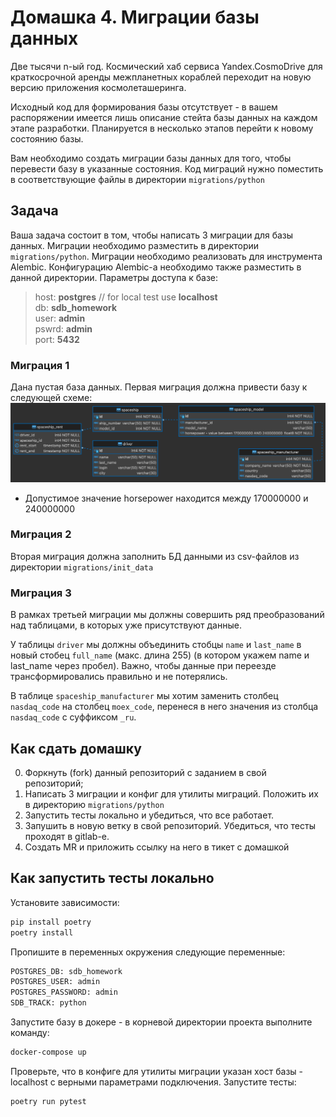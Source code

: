 # Домашка 4. Миграции базы данных

Две тысячи n-ый год. Космический хаб сервиса Yandex.CosmoDrive для краткосрочной аренды межпланетных кораблей переходит 
на новую версию приложения космолеташеринга. 

Исходный код для формирования базы отсутствует - в вашем распоряжении имеется лишь описание стейта базы данных на каждом этапе разработки. Планируется в несколько этапов перейти к новому состоянию базы.

Вам необходимо создать миграции базы данных для того, чтобы перевести базу в указанные состояния. Код миграций нужно поместить в соответствующие файлы в директории `migrations/python`

## Задача
Ваша задача состоит в том, чтобы написать 3 миграции для базы данных. Миграции необходимо разместить в директории `migrations/python`. 
Миграции необходимо реализовать для инструмента Alembic. Конфигурацию Alembic-а необходимо также разместить в данной директории.
Параметры доступа к базе:

> host:     **postgres** // for local test use **localhost** <br>
> db:       **sdb_homework** <br>
> user:     **admin** <br>
> pswrd:    **admin** <br>
> port:     **5432** <br>

### Миграция 1
Дана пустая база данных. Первая миграция должна привести базу к следующей схеме:
![Диаграмма базы](resources/diagram1.png)
* Допустимое значение horsepower находится между 170000000 и 240000000

### Миграция 2
Вторая миграция должна заполнить БД данными из csv-файлов из директории `migrations/init_data`

### Миграция 3
В рамках третьей миграции мы должны совершить ряд преобразований над таблицами, в которых уже присутствуют данные.

У таблицы `driver` мы должны объединить стобцы `name` и `last_name` в новый стобец `full_name` (макс. длина 255) 
(в котором укажем name и last_name через пробел). Важно, чтобы данные при переезде трансформировались правильно 
и не потерялись.

В таблице `spaceship_manufacturer` мы хотим заменить столбец `nasdaq_code` на столбец `moex_code`, перенеся в него
значения из столбца `nasdaq_code` с суффиксом `_ru`.

## Как сдать домашку
0. Форкнуть (fork) данный репозиторий с заданием в свой репозиторий;
1. Написать 3 миграции и конфиг для утилиты миграций. Положить их в директорию `migrations/python`
2. Запустить тесты локально и убедиться, что все работает.
3. Запушить в новую ветку в свой репозиторий. Убедиться, что тесты проходят в gitlab-е.
4. Создать MR и приложить ссылку на него в тикет с домашкой

## Как запустить тесты локально
Установите зависимости:
```bash
pip install poetry
poetry install
```

Пропишите в переменных окружения следующие переменные:
```bash
POSTGRES_DB: sdb_homework
POSTGRES_USER: admin
POSTGRES_PASSWORD: admin
SDB_TRACK: python
```

Запустите базу в докере - в корневой директории проекта выполните команду:
```bash
docker-compose up
```

Проверьте, что в конфиге для утилиты миграции указан хост базы - localhost с верными параметрами подключения. Запустите тесты:
```bash
poetry run pytest
```
